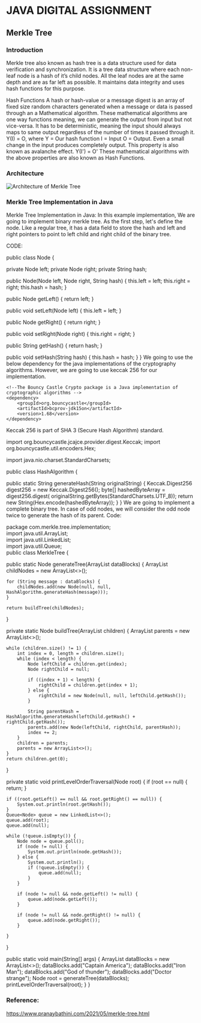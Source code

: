 # JAVA DIGITAL ASSIGNMENT
##                                  Merkle Tree
### Introduction
Merkle tree also known as hash tree is a data structure used for data verification and synchronization. 
It is a tree data structure where each non-leaf node is a hash of it’s child nodes. All the leaf nodes are at the same depth and are as far left as possible. 
It maintains data integrity and uses hash functions for this purpose. 


Hash Functions
       A hash or hash-value or a message digest is an array of fixed size random characters  generated when a message  or data is passed through an a  Mathematical algorithm. 
These mathematical algorithms are one way functions meaning, we can generate the output from input but not vice-versa. It has to be deterministic, meaning the input should always maps to same output regardless of the number of times it passed through it.  
Y(I) = O, where
Y  = Our hash function
I    = Input 
O  =  Output. 
Even a small change in the input produces completely output. This property is also known as avalanche effect.
Y(I') = O' 
These mathematical algorithms with the above properties are also known as Hash Functions.



### Architecture
![Architecture of Merkle Tree](https://user-images.githubusercontent.com/104425652/165558986-31267869-7000-4d90-860e-5962e6d1c932.png) 


### Merkle Tree Implementation in Java
Merkle Tree Implementation in Java:
In this example implementation, We are going to implement binary merkle tree. As the first step, let's define the node. Like a regular tree, it has a  data field to store the hash and left and right pointers to point to left  child and right child of the binary tree.

CODE:

public class Node {

private Node left;
private Node right;
private String hash;

public Node(Node left, Node right, String hash) {
    this.left = left;
    this.right = right;
    this.hash = hash;
}

public Node getLeft() {
    return left;
}

public void setLeft(Node left) {
    this.left = left;
}

public Node getRight() {
    return right;
}

public void setRight(Node right) {
    this.right = right;
}

public String getHash() {
    return hash;
}

public void setHash(String hash) {
    this.hash = hash;
} 
}
We going to use the below dependency for the java implementations of the cryptography algorithms. However, we are going to use keccak 256 for our implementation.

    <!--The Bouncy Castle Crypto package is a Java implementation of cryptographic algorithms -->
    <dependency>
        <groupId>org.bouncycastle</groupId>
        <artifactId>bcprov-jdk15on</artifactId>
        <version>1.68</version>
    </dependency>
Keccak 256 is part of SHA 3 (Secure Hash Algorithm) standard.

import org.bouncycastle.jcajce.provider.digest.Keccak;
import org.bouncycastle.util.encoders.Hex;

import java.nio.charset.StandardCharsets;

public class HashAlgorithm {

public static String generateHash(String originalString) {
    Keccak.Digest256 digest256 = new Keccak.Digest256();
    byte[] hashedByteArray = digest256.digest(
            originalString.getBytes(StandardCharsets.UTF_8));
    return new String(Hex.encode(hashedByteArray));
}
}
We are going to implement a complete binary tree. In case of odd nodes, we will consider the odd node twice to generate the hash of its parent.
Code:

  package com.merkle.tree.implementation;    
  import java.util.ArrayList;    
  import java.util.LinkedList;    
  import java.util.Queue;       
  public class MerkleTree {

  public static Node generateTree(ArrayList<String> dataBlocks) {
    ArrayList<Node> childNodes = new ArrayList<>();

    for (String message : dataBlocks) {
        childNodes.add(new Node(null, null, HashAlgorithm.generateHash(message)));
    }

    return buildTree(childNodes);
}

private static Node buildTree(ArrayList<Node> children) {
    ArrayList<Node> parents = new ArrayList<>();

    while (children.size() != 1) {
        int index = 0, length = children.size();
        while (index < length) {
            Node leftChild = children.get(index);
            Node rightChild = null;

            if ((index + 1) < length) {
                rightChild = children.get(index + 1);
            } else {
                rightChild = new Node(null, null, leftChild.getHash());
            }

            String parentHash = HashAlgorithm.generateHash(leftChild.getHash() + rightChild.getHash());
            parents.add(new Node(leftChild, rightChild, parentHash));
            index += 2;
        }
        children = parents;
        parents = new ArrayList<>();
    }
    return children.get(0);
}

private static void printLevelOrderTraversal(Node root) {
    if (root == null) {
        return;
    }

    if ((root.getLeft() == null && root.getRight() == null)) {
        System.out.println(root.getHash());
    }
    Queue<Node> queue = new LinkedList<>();
    queue.add(root);
    queue.add(null);

    while (!queue.isEmpty()) {
        Node node = queue.poll();
        if (node != null) {
            System.out.println(node.getHash());
        } else {
            System.out.println();
            if (!queue.isEmpty()) {
                queue.add(null);
            }
        }

        if (node != null && node.getLeft() != null) {
            queue.add(node.getLeft());
        }

        if (node != null && node.getRight() != null) {
            queue.add(node.getRight());
        }

    }

}

public static void main(String[] args) {
    ArrayList<String> dataBlocks = new ArrayList<>();
    dataBlocks.add("Captain America");
    dataBlocks.add("Iron Man");
    dataBlocks.add("God of thunder");
    dataBlocks.add("Doctor strange");
    Node root = generateTree(dataBlocks);
    printLevelOrderTraversal(root); 
    }
}

    
### Reference:
https://www.pranaybathini.com/2021/05/merkle-tree.html





